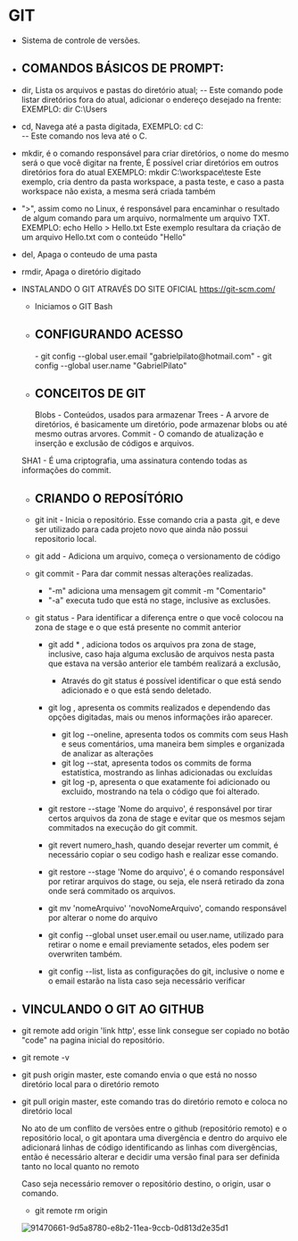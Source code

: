 # GIT

- Sistema de controle de versões.

- <h2> COMANDOS BÁSICOS DE PROMPT: </h2>

- dir, Lista os arquivos e pastas do diretório atual; -- Este comando pode listar diretórios fora do atual, adicionar o endereço desejado na frente:
  EXEMPLO: dir C:\Users
  
- cd, Navega até a pasta digitada, 
  EXEMPLO: cd C:\
    -- Este comando nos leva até o C.

- mkdir, é o comando responsável para criar diretórios, o nome do mesmo será o que você digitar na frente,
  É possível criar diretórios em outros diretórios fora do atual
    EXEMPLO: mkdir C:\workspace\teste 
      Este exemplo, cria dentro da pasta workspace, a pasta teste, e caso a pasta workspace não exista, a mesma será criada também
      
 - ">", assim como no Linux, é responsável para encaminhar o resultado de algum comando para um arquivo, normalmente um arquivo TXT.
  EXEMPLO: echo Hello > Hello.txt 
    Este exemplo resultara da criação de um arquivo Hello.txt com o conteúdo "Hello"
 
 - del, Apaga o conteudo de uma pasta
 - rmdir, Apaga o diretório digitado

- INSTALANDO O GIT ATRAVÉS DO SITE OFICIAL https://git-scm.com/
    - Iniciamos o GIT Bash
    
    - <h2> CONFIGURANDO ACESSO </h2>
      - git config --global user.email "gabrielpilato@hotmail.com"
      - git config --global user.name "GabrielPilato"

    - <h2> CONCEITOS DE GIT </h2>
      Blobs - Conteúdos, usados para armazenar
      Trees - A arvore de diretórios, é basicamente um diretório, pode armazenar blobs ou até mesmo outras arvores.
      Commit - O comando de atualização e inserção e exclusão de códigos e arquivos.

    SHA1 - É uma criptografia, uma assinatura contendo todas as informações do commit.

    - <h2> CRIANDO O REPOSÍTÓRIO </h2>
    - git init - Inicia o repositório. Esse comando cria a pasta .git, e deve ser utilizado para cada projeto novo que ainda não possui repositorio local.
    - git add - Adiciona um arquivo, começa o versionamento de código
    - git commit - Para dar commit nessas alterações realizadas.
      - "-m" adiciona uma mensagem git commit -m "Comentario"
      - "-a" executa tudo que está no stage, inclusive as exclusões.
    - git status - Para identificar a diferença entre o que você colocou na zona de stage e o que está presente no commit anterior

      - git add * , adiciona todos os arquivos pra zona de stage, inclusive, caso haja alguma exclusão de arquivos nesta pasta que estava na versão anterior
      ele também realizará a exclusão,
        - Através do git status é possível identificar o que está sendo adicionado  e o que está sendo deletado.

      - git log , apresenta os commits realizados e dependendo das opções digitadas, mais ou menos informações irão aparecer.
          - git log --oneline, apresenta todos os commits com seus Hash e seus comentários, uma maneira bem simples e organizada de analizar as alterações
          - git log --stat, apresenta todos os commits de forma estatística, mostrando as linhas adicionadas ou excluídas
          - git log -p, apresenta o que exatamente foi adicionado ou excluido, mostrando na tela o código que foi alterado.

      - git restore --stage 'Nome do arquivo', é responsável por tirar certos arquivos da zona de stage e evitar que os mesmos sejam commitados na execução do git commit.
      - git revert numero_hash, quando desejar reverter um commit, é necessário copiar o seu codigo hash e realizar esse comando.
      - git restore --stage 'Nome do arquivo', é o comando responsável por retirar arquivos do stage, ou seja, ele nserá retirado da zona onde será commitado os arquivos.
      - git mv 'nomeArquivo' 'novoNomeArquivo', comando responsável por alterar o nome do arquivo
      - git config --global unset user.email ou user.name, utilizado para retirar o nome e email previamente setados, eles podem ser overwriten também.
      - git config --list, lista as configurações do git, inclusive o nome e o email estarão na lista caso seja necessário verificar

- <h2> VINCULANDO O GIT AO GITHUB </h2>
- git remote add origin 'link http', esse link consegue ser copiado no botão "code" na pagina inicial do repositório.
- git remote -v
- git push origin master, este comando envia o que está no nosso diretório local para o diretório remoto

- git pull origin master, este comando tras do diretório remoto e coloca no diretório local

    No ato de um conflito de versões entre o github (repositório remoto) e o repositório local, o git apontara uma divergência e dentro do arquivo
  ele adicionará linhas de código identificando as linhas com divergências, então é necessário alterar e decidir uma versão final para ser definida tanto no local quanto
  no remoto <br>

    Caso seja necessário remover o repositório destino, o origin, usar o comando.
  -  git remote rm origin
  
  ![91470661-9d5a8780-e8b2-11ea-9ccb-0d813d2e35d1](https://github.com/GabrielPilato/Funtec/assets/40001302/dd32c05a-987d-4d87-9dea-4d236c557cd2)

  

    

